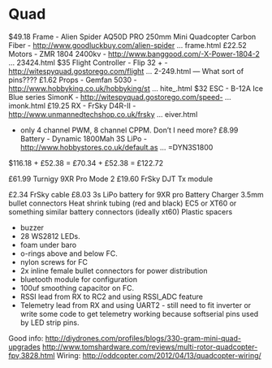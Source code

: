 # Quad


$49.18 Frame - Alien Spider AQ50D PRO 250mm Mini Quadcopter Carbon Fiber - http://www.goodluckbuy.com/alien-spider ... frame.html
£22.52 Motors - ZMR 1804 2400kv - http://www.banggood.com/-X-Power-1804-2 ... 23424.html
$35 Flight Controller - Flip 32 + - http://witespyquad.gostorego.com/flight ... 2-249.html
   — What sort of pins????
£1.62 Props - Gemfan 5030 - http://www.hobbyking.co.uk/hobbyking/st ... hite_.html
$32 ESC - B-12A Ice Blue series SimonK - http://witespyquad.gostorego.com/speed- ... imonk.html
£19.25 RX - FrSky D4R-II - http://www.unmannedtechshop.co.uk/frsky ... eiver.html
 - only 4 channel PWM, 8 channel CPPM. Don’t I need more?
£8.99 Battery - Dynamic 1800Mah 3S LiPo - http://www.hobbystores.co.uk/default.as ... =DYN3S1800

$116.18 + £52.38 = £70.34 + £52.38 = £122.72

£61.99 Turnigy 9XR Pro Mode 2
£19.60 FrSky DJT Tx module

£2.34 FrSky cable
£8.03 3s LiPo battery for 9XR pro
Battery Charger
3.5mm bullet connectors
Heat shrink tubing (red and black)
EC5 or XT60 or something similar battery connectors (ideally xt60)
Plastic spacers

* buzzer
* 28 WS2812 LEDs.
* foam under baro
* o-rings above and below FC.
* nylon screws for FC
* 2x inline female bullet connectors for power distribution
* bluetooth module for configuration
* 100uf smoothing capacitor on FC.
* RSSI lead from RX to RC2 and using RSSI_ADC feature
* Telemetry lead from RX and using UART2 - still need to fit inverter or write some code to get telemetry working because softserial pins used by LED strip pins.

Good info: http://diydrones.com/profiles/blogs/330-gram-mini-quad-upgrades
http://www.tomshardware.com/reviews/multi-rotor-quadcopter-fpv,3828.html
Wiring: http://oddcopter.com/2012/04/13/quadcopter-wiring/
